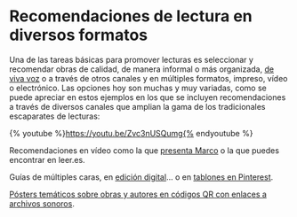 # Recomendaciones de lectura en diversos formatos

Una de las tareas básicas para promover lecturas es seleccionar y recomendar obras de calidad, de manera informal o más organizada, [de viva voz](http://www.lecturalab.org/story/Cmo-hacer-presentaciones-de-lecturas-ms-atractivas-y-eficaces_2196 "Cómo hacer presentaciones de lecturas más atractivas y eficaces") o a través de otros canales y en múltiples formatos, impreso, vídeo o electrónico. Las opciones hoy son muchas y muy variadas, como se puede apreciar en estos ejemplos en los que se incluyen recomendaciones a través de diversos canales que amplian la gama de los tradicionales escaparates de lecturas:

{% youtube %}https://youtu.be/Zvc3nUSQumg{% endyoutube %}

Recomendaciones en vídeo como la que [presenta Marco](http://www.youtube.com/embed/Zvc3nUSQumg "Marco recomienda") o la que puedes encontrar en leer.es.

Guías de múltiples caras, en [edición digital](http://recursos.fgsr.es/lomas/ "Lo + 2012. Una selección de lecturas")... o en [tablones en Pinterest](http://pinterest.com/lectura "Lo + 2012. Una selección de lecturas en Pinterest").

[Pósters temáticos sobre obras y autores en códigos QR con enlaces a archivos sonoros](http://www.lecturalab.org/story/Los-cdigos-QR-y-su-uso-en-el-entorno-acadmico_3180 "Los códigos QR y su uso en el entorno académico").